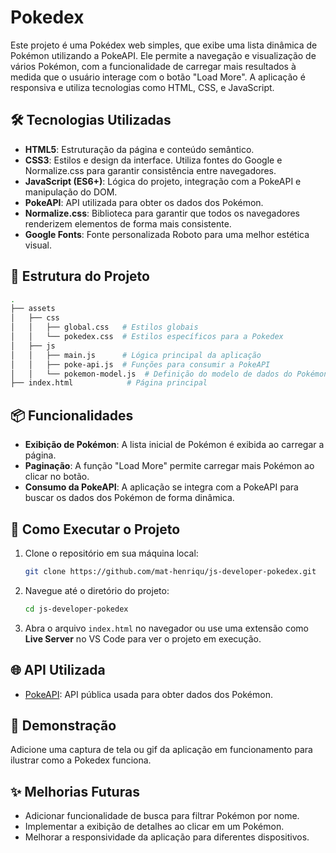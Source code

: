 
# Pokedex

Este projeto é uma Pokédex web simples, que exibe uma lista dinâmica de Pokémon utilizando a PokeAPI. Ele permite a navegação e visualização de vários Pokémon, com a funcionalidade de carregar mais resultados à medida que o usuário interage com o botão "Load More". A aplicação é responsiva e utiliza tecnologias como HTML, CSS, e JavaScript.

## 🛠️ Tecnologias Utilizadas

- **HTML5**: Estruturação da página e conteúdo semântico.
- **CSS3**: Estilos e design da interface. Utiliza fontes do Google e Normalize.css para garantir consistência entre navegadores.
- **JavaScript (ES6+)**: Lógica do projeto, integração com a PokeAPI e manipulação do DOM.
- **PokeAPI**: API utilizada para obter os dados dos Pokémon.
- **Normalize.css**: Biblioteca para garantir que todos os navegadores renderizem elementos de forma mais consistente.
- **Google Fonts**: Fonte personalizada Roboto para uma melhor estética visual.

## 📂 Estrutura do Projeto

```bash
.
├── assets
│   ├── css
│   │   ├── global.css   # Estilos globais
│   │   └── pokedex.css  # Estilos específicos para a Pokedex
│   ├── js
│   │   ├── main.js      # Lógica principal da aplicação
│   │   ├── poke-api.js  # Funções para consumir a PokeAPI
│   │   └── pokemon-model.js  # Definição do modelo de dados do Pokémon
├── index.html            # Página principal
```

## 📦 Funcionalidades

- **Exibição de Pokémon**: A lista inicial de Pokémon é exibida ao carregar a página.
- **Paginação**: A função "Load More" permite carregar mais Pokémon ao clicar no botão.
- **Consumo da PokeAPI**: A aplicação se integra com a PokeAPI para buscar os dados dos Pokémon de forma dinâmica.

## 🚀 Como Executar o Projeto

1. Clone o repositório em sua máquina local:
   ```bash
   git clone https://github.com/mat-henriqu/js-developer-pokedex.git
   ```
2. Navegue até o diretório do projeto:
   ```bash
   cd js-developer-pokedex
   ```
3. Abra o arquivo `index.html` no navegador ou use uma extensão como **Live Server** no VS Code para ver o projeto em execução.

## 🌐 API Utilizada

- [PokeAPI](https://pokeapi.co/): API pública usada para obter dados dos Pokémon.

## 📸 Demonstração

Adicione uma captura de tela ou gif da aplicação em funcionamento para ilustrar como a Pokedex funciona.

## ✨ Melhorias Futuras

- Adicionar funcionalidade de busca para filtrar Pokémon por nome.
- Implementar a exibição de detalhes ao clicar em um Pokémon.
- Melhorar a responsividade da aplicação para diferentes dispositivos.
